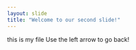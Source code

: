 ```yaml
---
layout: slide
title: "Welcome to our second slide!"
---
```

this is my file
Use the left arrow to go back!
